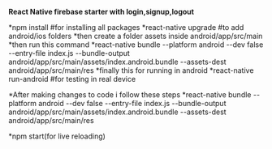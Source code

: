 **React Native firebase starter with login,signup,logout**


*npm install #for installing all packages
*react-native upgrade #to add android/ios folders
*then create a folder assets inside android/app/src/main
*then run this command
  *react-native bundle --platform android --dev false --entry-file index.js --bundle-output android/app/src/main/assets/index.android.bundle --assets-dest android/app/src/main/res
*finally this for running in android
  *react-native run-android #for testing in real device


*After making changes to code i follow these steps
  *react-native bundle --platform android --dev false --entry-file index.js --bundle-output android/app/src/main/assets/index.android.bundle --assets-dest android/app/src/main/res


  *npm start(for live reloading)
